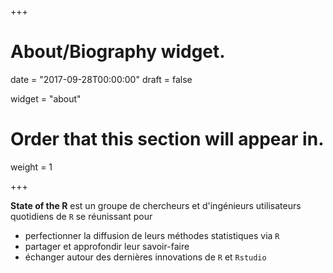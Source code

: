 +++
# About/Biography widget.

date = "2017-09-28T00:00:00"
draft = false

widget = "about"

# Order that this section will appear in.
weight = 1

+++

**State of the R** est un groupe de chercheurs et d'ingénieurs utilisateurs quotidiens de `R` se réunissant pour 

  - perfectionner la diffusion de leurs méthodes statistiques via `R` 
  - partager et approfondir leur savoir-faire 
  - échanger autour des dernières innovations de `R` et `Rstudio`

